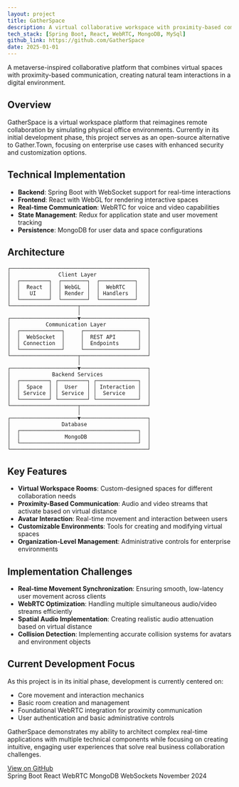 ```yaml
---
layout: project
title: GatherSpace
description: A virtual collaborative workspace with proximity-based communication built using Spring Boot and React
tech_stack: [Spring Boot, React, WebRTC, MongoDB, MySql]
github_link: https://github.com/GatherSpace
date: 2025-01-01
---
```


<p class="message">
  A metaverse-inspired collaborative platform that combines virtual spaces with proximity-based communication, creating natural team interactions in a digital environment.
</p>

## Overview

GatherSpace is a virtual workspace platform that reimagines remote collaboration by simulating physical office environments. Currently in its initial development phase, this project serves as an open-source alternative to Gather.Town, focusing on enterprise use cases with enhanced security and customization options.

## Technical Implementation

* **Backend**: Spring Boot with WebSocket support for real-time interactions
* **Frontend**: React with WebGL for rendering interactive spaces
* **Real-time Communication**: WebRTC for voice and video capabilities
* **State Management**: Redux for application state and user movement tracking
* **Persistence**: MongoDB for user data and space configurations

## Architecture

```
┌───────────────────────────────────────────┐
│               Client Layer                │
│  ┌─────────┐  ┌────────┐  ┌───────────┐   │
│  │  React  │  │ WebGL  │  │  WebRTC   │   │
│  │   UI    │  │ Render │  │ Handlers  │   │
│  └─────────┘  └────────┘  └───────────┘   │
└─────────────────────┬─────────────────────┘
                      │
┌─────────────────────▼─────────────────────┐
│           Communication Layer             │
│  ┌─────────────┐     ┌─────────────────┐  │
│  │  WebSocket  │     │  REST API       │  │
│  │ Connection  │     │  Endpoints      │  │
│  └─────────────┘     └─────────────────┘  │
└─────────────────────┬─────────────────────┘
                      │
┌─────────────────────▼─────────────────────┐
│             Backend Services              │
│  ┌─────────┐ ┌─────────┐ ┌─────────────┐  │
│  │  Space  │ │  User   │ │ Interaction │  │
│  │ Service │ │ Service │ │  Service    │  │
│  └─────────┘ └─────────┘ └─────────────┘  │
└─────────────────────┬─────────────────────┘
                      │
┌─────────────────────▼─────────────────────┐
│                Database                   │
│  ┌─────────────────────────────────────┐  │
│  │              MongoDB                │  │
│  └─────────────────────────────────────┘  │
└───────────────────────────────────────────┘
```

## Key Features

* **Virtual Workspace Rooms**: Custom-designed spaces for different collaboration needs
* **Proximity-Based Communication**: Audio and video streams that activate based on virtual distance
* **Avatar Interaction**: Real-time movement and interaction between users
* **Customizable Environments**: Tools for creating and modifying virtual spaces
* **Organization-Level Management**: Administrative controls for enterprise environments

## Implementation Challenges

* **Real-time Movement Synchronization**: Ensuring smooth, low-latency user movement across clients
* **WebRTC Optimization**: Handling multiple simultaneous audio/video streams efficiently
* **Spatial Audio Implementation**: Creating realistic audio attenuation based on virtual distance
* **Collision Detection**: Implementing accurate collision systems for avatars and environment objects

## Current Development Focus

As this project is in its initial phase, development is currently centered on:

* Core movement and interaction mechanics
* Basic room creation and management
* Foundational WebRTC integration for proximity communication
* User authentication and basic administrative controls

GatherSpace demonstrates my ability to architect complex real-time applications with multiple technical components while focusing on creating intuitive, engaging user experiences that solve real business collaboration challenges.

<div class="project-links">
  <a href="https://github.com/sugan0tech/gatherspace" class="github-link">View on GitHub</a>
</div>

<div class="project-meta">
  <span class="tech-badge">Spring Boot</span>
  <span class="tech-badge">React</span>
  <span class="tech-badge">WebRTC</span>
  <span class="tech-badge">MongoDB</span>
  <span class="tech-badge">WebSockets</span>
  <span class="date-badge">November 2024</span>
</div>
